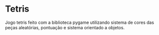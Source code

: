 # Tetris
Jogo tetris feito com a biblioteca pygame utilizando sistema de cores das peças aleatórias, pontuação e sistema orientado a objetos.
